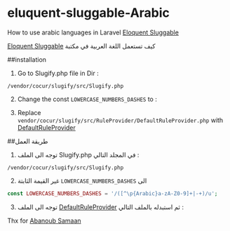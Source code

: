 # eluquent-sluggable-Arabic

How to use arabic languages in Laravel [Eloquent Sluggable](https://github.com/cviebrock/eloquent-sluggable)

 [Eloquent Sluggable](https://github.com/cviebrock/eloquent-sluggable) كيف تستعمل اللغة العربية في مكتبة

##installation 


1. Go to Slugify.php file in Dir :

 ```
/vendor/cocur/slugify/src/Slugify.php
```
    
2. Change the const `LOWERCASE_NUMBERS_DASHES` to :


3. Replace `vendor/cocur/slugify/src/RuleProvider/DefaultRuleProvider.php` with [DefaultRuleProvider](https://github.com/nodekits/eluquent-sluggable-arabic/blob/master/DefaultRuleProvider.php)


##طريقة العمل

1. توجه الى الملف Slugify.php  في المجلد التالي : 
 ```
/vendor/cocur/slugify/src/Slugify.php
```
    
2. غير القيمة الثابتة `LOWERCASE_NUMBERS_DASHES` الى 
  
 ```php
const LOWERCASE_NUMBERS_DASHES = '/([^\p{Arabic}a-zA-Z0-9]+|-+)/u';  
```

3. توجه الى الملف [DefaultRuleProvider](https://github.com/nodekits/eluquent-sluggable-arabic/blob/master/DefaultRuleProvider.php) ثم استبدله بالملف التالي : 


Thx for [Abanoub Samaan](https://github.com/abanoubsamaan)
